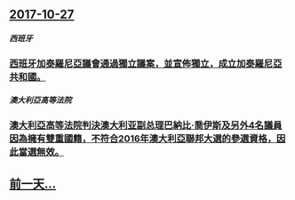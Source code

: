 ## [2017-10-27](/zh/news/2017/10/27/index.md)

##### 西班牙
### [西班牙加泰羅尼亞議會通過獨立議案，並宣佈獨立，成立加泰羅尼亞共和國。](/zh/news/2017/10/27/西班牙加泰羅尼亞議會通過獨立議案-並宣佈獨立-成立加泰羅尼亞共和國.md)
##### 澳大利亞高等法院
### [澳大利亞高等法院判決澳大利亚副总理巴納比·喬伊斯及另外4名議員因為擁有雙重國籍，不符合2016年澳大利亞聯邦大選的參選資格，因此當選無效。 ](/zh/news/2017/10/27/澳大利亞高等法院判決澳大利亚副总理巴納比-喬伊斯及另外4名議員因為擁有雙重國籍-不符合2016年澳大利亞聯邦大選的參選資.md)
## [前一天...](/zh/news/2017/10/26/index.md)

